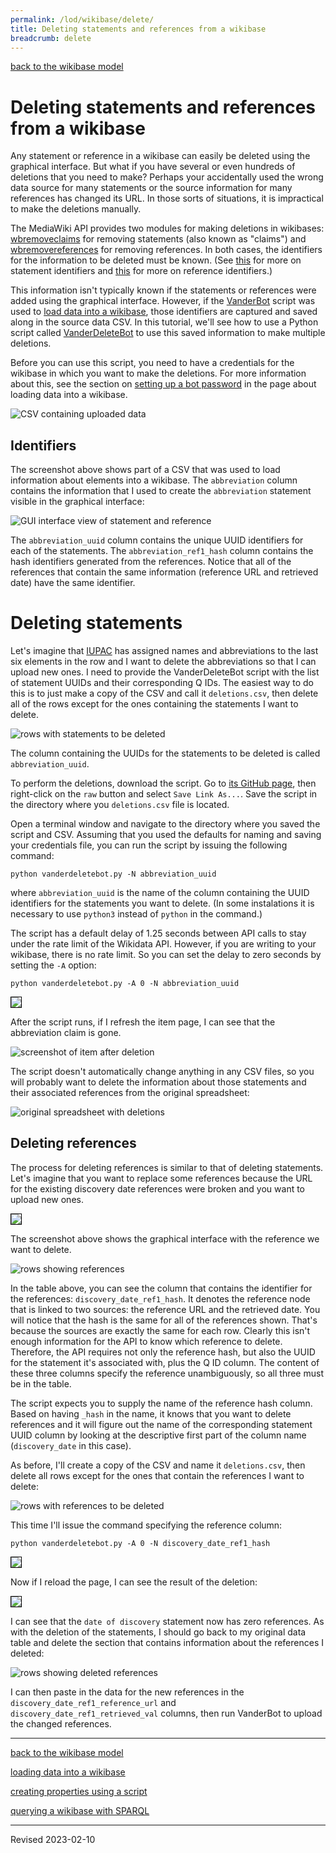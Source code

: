 ```yaml
---
permalink: /lod/wikibase/delete/
title: Deleting statements and references from a wikibase
breadcrumb: delete
---
```


[back to the wikibase model](../)

# Deleting statements and references from a wikibase

Any statement or reference in a wikibase can easily be deleted using the graphical interface. But what if you have several or even hundreds of deletions that you need to make? Perhaps your accidentally used the wrong data source for many statements or the source information for many references has changed its URL. In those sorts of situations, it is impractical to make the deletions manually. 

The MediaWiki API provides two modules for making deletions in wikibases: [wbremoveclaims](https://www.wikidata.org/w/api.php?action=help&modules=wbremoveclaims) for removing statements (also known as "claims") and [wbremovereferences](https://www.wikidata.org/w/api.php?action=help&modules=wbremovereferences) for removing references. In both cases, the identifiers for the information to be deleted must be known. (See [this](../#statement-instances) for more on statement identifiers and [this](../#references) for more on reference identifiers.) 

This information isn't typically known if the statements or references were added using the graphical interface. However, if the [VanderBot](http://vanderbi.lt/vanderbot) script was used to [load data into a wikibase](../load/), those identifiers are captured and saved along in the source data CSV. In this tutorial, we'll see how to use a Python script called [VanderDeleteBot](https://github.com/HeardLibrary/linked-data/blob/master/vanderbot/vanderdeletebot.md) to use this saved information to make multiple deletions. 

Before you can use this script, you need to have a credentials for the wikibase in which you want to make the deletions. For more information about this, see the section on [setting up a bot password](../load/#set-up-a-bot-password) in the page about loading data into a wikibase.

![CSV containing uploaded data](images/uploaded_data.png)

## Identifiers

The screenshot above shows part of a CSV that was used to load information about elements into a wikibase. The `abbreviation` column contains the information that I used to create the `abbreviation` statement visible in the graphical interface:

![GUI interface view of statement and reference](images/identifiers_gui.png)

The `abbreviation_uuid` column contains the unique UUID identifiers for each of the statements. The `abbreviation_ref1_hash` column contains the hash identifiers generated from the references. Notice that all of the references that contain the same information (reference URL and retrieved date) have the same identifier.

# Deleting statements

Let's imagine that [IUPAC](https://iupac.org/) has assigned names and abbreviations to the last six elements in the row and I want to delete the abbreviations so that I can upload new ones. I need to provide the VanderDeleteBot script with the list of statement UUIDs and their corresponding Q IDs. The easiest way to do this is to just make a copy of the CSV and call it `deletions.csv`, then delete all of the rows except for the ones containing the statements I want to delete.

![rows with statements to be deleted](images/deletions_csv.png)

The column containing the UUIDs for the statements to be deleted is called `abbreviation_uuid`.

To perform the deletions, download the script. Go to [its GitHub page](https://github.com/HeardLibrary/linked-data/blob/master/vanderbot/vanderdeletebot.py), then right-click on the `raw` button and select `Save Link As...`. Save the script in the directory where you `deletions.csv` file is located. 

Open a terminal window and navigate to the directory where you saved the script and CSV. Assuming that you used the defaults for naming and saving your credentials file, you can run the script by issuing the following command:

```
python vanderdeletebot.py -N abbreviation_uuid
```

where `abbreviation_uuid` is the name of the column containing the UUID identifiers for the statements you want to delete. (In some instalations it is necessary to use `python3` instead of `python` in the command.)

The script has a default delay of 1.25 seconds between API calls to stay under the rate limit of the Wikidata API. However, if you are writing to your wikibase, there is no rate limit. So you can set the delay to zero seconds by setting the `-A` option:

```
python vanderdeletebot.py -A 0 -N abbreviation_uuid
```

<img src="images/script_running.png" style="border:1px solid black">

After the script runs, if I refresh the item page, I can see that the abbreviation claim is gone.

![screenshot of item after deletion](images/finished_gui.png)

The script doesn't automatically change anything in any CSV files, so you will probably want to delete the information about those statements and their associated references from the original spreadsheet:

![original spreadsheet with deletions](images/deleted_csv.png)


## Deleting references

The process for deleting references is similar to that of deleting statements. Let's imagine that you want to replace some references because the URL for the existing discovery date references were broken and you want to upload new ones.

<img src="images/gui_pre_ref_deletion.png" style="border:1px solid black">

The screenshot above shows the graphical interface with the reference we want to delete.

![rows showing references](images/ref_table.png)

In the table above, you can see the column that contains the identifier for the references: `discovery_date_ref1_hash`. It denotes the reference node that is linked to two sources: the reference URL and the retrieved date. You will notice that the hash is the same for all of the references shown. That's because the sources are exactly the same for each row. Clearly this isn't enough information for the API to know which reference to delete. Therefore, the API requires not only the reference hash, but also the UUID for the statement it's associated with, plus the Q ID column. The content of these three columns specify the reference unambiguously, so all three must be in the table.

The script expects you to supply the name of the reference hash column. Based on having `_hash` in the name, it knows that you want to delete references and it will figure out the name of the corresponding statement UUID column by looking at the descriptive first part of the column name (`discovery_date` in this case). 

As before, I'll create a copy of the CSV and name it `deletions.csv`, then delete all rows except for the ones that contain the references I want to delete:

![rows with references to be deleted](images/ref_rows_to_delete.png)

This time I'll issue the command specifying the reference column:

```
python vanderdeletebot.py -A 0 -N discovery_date_ref1_hash
```

<img src="images/script_deleting_refs.png" style="border:1px solid black">

Now if I reload the page, I can see the result of the deletion:

<img src="images/gui_post_ref_deletion.png" style="border:1px solid black">

I can see that the `date of discovery` statement now has zero references. As with the deletion of the statements, I should go back to my original data table and delete the section that contains information about the references I deleted:

![rows showing deleted references](images/rows_showing_deleted_refs.png)

I can then paste in the data for the new references in the `discovery_date_ref1_reference_url` and `discovery_date_ref1_retrieved_val` columns, then run VanderBot to upload the changed references.

----

[back to the wikibase model](../)

[loading data into a wikibase](../load/)

[creating properties using a script](../properties/)

[querying a wikibase with SPARQL](../sparql/)

----
Revised 2023-02-10
